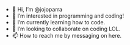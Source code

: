 - 👋 Hi, I’m @jojoparra
- 👀 I’m interested in programming and coding!
- 🌱 I’m currently learning how to code. 
- 💞️ I’m looking to collaborate on coding LOL. 
- 📫 How to reach me by messaging on here. 

<!---
jojoparra/jojoparra is a ✨ special ✨ repository because its `README.md` (this file) appears on your GitHub profile.
You can click the Preview link to take a look at your changes.
--->
